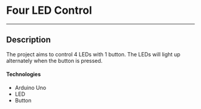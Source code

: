 # Four LED Control

------------------

## Description

The project aims to control 4 LEDs with 1 button. The LEDs will light up alternately when the button is pressed.

#### Technologies

- Arduino Uno
- LED
- Button

